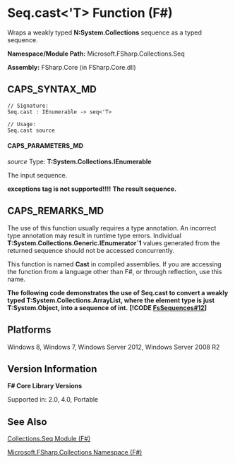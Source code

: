 # Seq.cast<'T> Function (F#)

Wraps a weakly typed **N:System.Collections** sequence as a typed sequence.

**Namespace/Module Path:** Microsoft.FSharp.Collections.Seq

**Assembly:** FSharp.Core (in FSharp.Core.dll)


## CAPS_SYNTAX_MD

```
// Signature:
Seq.cast : IEnumerable -> seq<'T>

// Usage:
Seq.cast source
```

#### CAPS_PARAMETERS_MD
*source*
Type: **T:System.Collections.IEnumerable**


The input sequence.



**exceptions tag is not supported!!!!**
**The result sequence.**
## CAPS_REMARKS_MD
The use of this function usually requires a type annotation. An incorrect type annotation may result in runtime type errors. Individual **T:System.Collections.Generic.IEnumerator&#96;1** values generated from the returned sequence should not be accessed concurrently.

This function is named **Cast** in compiled assemblies. If you are accessing the function from a language other than F#, or through reflection, use this name.

**The following code demonstrates the use of Seq.cast to convert a weakly typed T:System.Collections.ArrayList, where the element type is just T:System.Object, into a sequence of int.**
**[!CODE [FsSequences#12](../CodeSnippet/VS_Snippets_Fsharp/fssequences/FSharp/fs/program.fs#12)]**
## Platforms
Windows 8, Windows 7, Windows Server 2012, Windows Server 2008 R2


## Version Information
**F# Core Library Versions**

Supported in: 2.0, 4.0, Portable




## See Also
[Collections.Seq Module &#40;F&#35;&#41;](Collections.Seq+Module+%28F%23%29.md)

[Microsoft.FSharp.Collections Namespace &#40;F&#35;&#41;](Microsoft.FSharp.Collections+Namespace+%28F%23%29.md)

